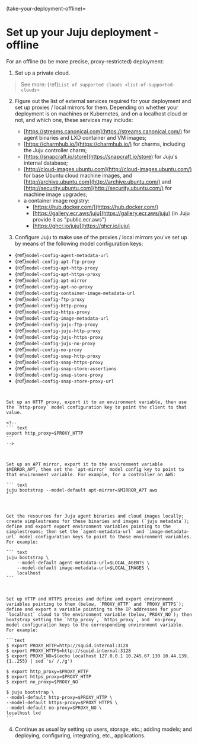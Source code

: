 (take-your-deployment-offline)=
# Set up your Juju deployment - offline

<!--This doc is intended to supersede https://discourse.charmhub.io/t/how-to-work-offline/1072 and the docs linked there.

IMO the doc has roughly the correct skeleton, though we may want to revisit the list of external services and we may want to include suggestions for server and proxy software, as in the now archived https://discourse.charmhub.io/t/offline-mode-strategies/1071.

When all is said and done, though, I feel the perspective still needs to be that of the constructs Juju provides, namely, the model-config keys, as it is that that will dictate whether you should plan to set up a local mirror or a proxy or rather download the resources beforehand.

PS Noticed some of the environment variables don't match what's in the list of model config keys. Does the envvar have to have a particular name, or can it be anything and it is something just by convention? Either way, we need to clarify.

Details:

https://discourse.charmhub.io/t/how-to-configure-juju-for-offline-usage/1068
>> we've incorporated the list of external sites and even added to it, but left out the detail about client-controller-machine and just linked to our ref docs on the bootstrap and deploy process -- though when you compare the list and those docs you realize those docs are missing some detail (cloud-images..., archive-..., and security-..., and container image registry)
>> we've incorporated and cleaned up the examples

https://discourse.charmhub.io/t/offline-mode-strategies/1071
>> This doc mentions a bunch of proxies and local mirrors that should be set, including suggestions for possible proxy software, and then the model-config keys that can be used to configure Juju to use those proxies / local mirrors.  The content duplicates some of the content in https://discourse.charmhub.io/t/how-to-configure-juju-for-offline-usage/1068  -- we've already incorporated all of that. However, we haven't yet incorporated the suggestions for server and proxy software.


https://discourse.charmhub.io/t/how-to-deploy-charms-offline/1069
>> This doc is all wrong. The current process would be to download the charms on a machine connected to the internet; move them to an offline machine; deploy locally. There is no mention of this here at all (as we don't support either proxies or mirrors?).

https://discourse.charmhub.io/t/how-to-install-snaps-offline/1179
>> This doc merely illustrates how to use the http-proxy model-config. We now also have more specific snap store proxy keys.

https://discourse.charmhub.io/t/how-to-use-the-localhost-cloud-offline/1070
>> This doc is merely featuring how to use the no-proxy key to exclude the localhost cloud from the list of things that you want to use a proxy.

-->

For an offline (to be more precise, proxy-restricted) deployment:

1. Set up a private cloud.

> See more: {ref}`List of supported clouds <list-of-supported-clouds>`

2. Figure out the list of external services required for your deployment and set up proxies / local mirrors for them. Depending on whether your deployment is on machines or Kubernetes, and on a localhost cloud or not, and which one, these services may include:

    - [https://streams.canonical.com](https://streams.canonical.com/) for agent binaries and LXD container and VM images;
    - [https://charmhub.io/](https://charmhub.io/) for charms, including the Juju controller charm;
    - [https://snapcraft.io/store](https://snapcraft.io/store) for Juju's internal database;
    - [http://cloud-images.ubuntu.com](http://cloud-images.ubuntu.com/) for base Ubuntu cloud machine images, and [http://archive.ubuntu.com](http://archive.ubuntu.com/) and [http://security.ubuntu.com](http://security.ubuntu.com/) for machine image upgrades;
    - a container image registry:
        - [https://hub.docker.com/](https://hub.docker.com/)
        - [https://gallery.ecr.aws/juju](https://gallery.ecr.aws/juju) (in Juju provide it as "public.ecr.aws")
        - [https://ghcr.io/juju](https://ghcr.io/juju)


3. Configure Juju to make use of the proxies / local mirrors you've set up by means of the following model configuration keys:

- {ref}`model-config-agent-metadata-url`
- {ref}`model-config-apt-ftp-proxy`
- {ref}`model-config-apt-http-proxy`
- {ref}`model-config-apt-https-proxy`
- {ref}`model-config-apt-mirror`
- {ref}`model-config-apt-no-proxy`
- {ref}`model-config-container-image-metadata-url`
- {ref}`model-config-ftp-proxy`
- {ref}`model-config-http-proxy`
- {ref}`model-config-https-proxy`
- {ref}`model-config-image-metadata-url`
- {ref}`model-config-juju-ftp-proxy`
- {ref}`model-config-juju-http-proxy`
- {ref}`model-config-juju-https-proxy`
- {ref}`model-config-juju-no-proxy`
- {ref}`model-config-no-proxy`
- {ref}`model-config-snap-http-proxy`
- {ref}`model-config-snap-https-proxy`
- {ref}`model-config-snap-store-assertions`
- {ref}`model-config-snap-store-proxy`
- {ref}`model-config-snap-store-proxy-url`


````{dropdown} Example: Configure the client to use an HTTP proxy


Set up an HTTP proxy, export it to an environment variable, then use the `http-proxy` model configuration key to point the client to that value.

<!--
``` text
export http_proxy=$PROXY_HTTP
```
-->

````

````{dropdown} Example: Configure all models to use an APT mirror


Set up an APT mirror, export it to the environment variable $MIRROR_APT, then set the `apt-mirror` model config key to point to that environment variable. For example, for a controller on AWS:

``` text
juju bootstrap --model-default apt-mirror=$MIRROR_APT aws
```

````

````{dropdown} Example: Have all models use local resources for both Juju agent binaries and cloud images


Get the resources for Juju agent binaries and cloud images locally; create simplestreams for these binaries and images (`juju metadata`); define and export export environment variables pointing to the simplestreams; then set the `agent-metadata-url` and `image-metadata-url` model configuration keys to point to those environment variables. For example:

``` text
juju bootstrap \
    --model-default agent-metadata-url=$LOCAL_AGENTS \
    --model-default image-metadata-url=$LOCAL_IMAGES \
    localhost
```

````


````{dropdown} Example: Set up HTTP and HTTPS proxies but exclude the localhost cloud


Set up HTTP and HTTPS proxies and define and export environment variables pointing to them (below, `PROXY_HTTP` and `PROXY_HTTPS`); define and export a variable pointing to the IP addresses for your `localhost` cloud to the environment variable (below,`PROXY_NO`); then bootstrap setting the `http_proxy`, `https_proxy`, and `no-proxy` model configuration keys to the corresponding environment variable. For example:

```text
$ export PROXY_HTTP=http://squid.internal:3128
$ export PROXY_HTTPS=http://squid.internal:3128
$ export PROXY_NO=$(echo localhost 127.0.0.1 10.245.67.130 10.44.139.{1..255} | sed 's/ /,/g')

$ export http_proxy=$PROXY_HTTP
$ export https_proxy=$PROXY_HTTP
$ export no_proxy=$PROXY_NO

$ juju bootstrap \
--model-default http-proxy=$PROXY_HTTP \
--model-default https-proxy=$PROXY_HTTPS \
--model-default no-proxy=$PROXY_NO \
localhost lxd
```

````


4. Continue as usual by setting up users, storage, etc.; adding models; and deploying, configuring, integrating, etc., applications.

